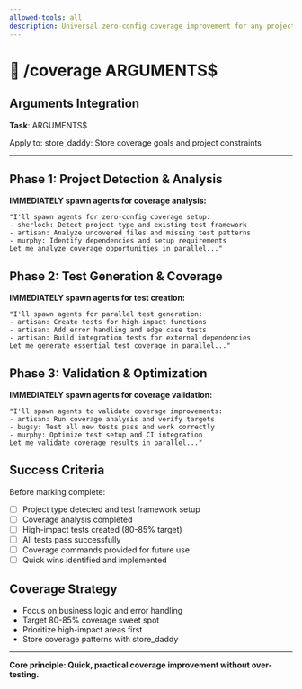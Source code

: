 ```yaml
---
allowed-tools: all
description: Universal zero-config coverage improvement for any project
---
```


# 🎯 /coverage ARGUMENTS$

## Arguments Integration

**Task**: ARGUMENTS$

Apply to: store_daddy: Store coverage goals and project constraints

---

## Phase 1: Project Detection & Analysis

**IMMEDIATELY spawn agents for coverage analysis:**
```
"I'll spawn agents for zero-config coverage setup:
- sherlock: Detect project type and existing test framework
- artisan: Analyze uncovered files and missing test patterns
- murphy: Identify dependencies and setup requirements
Let me analyze coverage opportunities in parallel..."
```

## Phase 2: Test Generation & Coverage

**IMMEDIATELY spawn agents for test creation:**
```
"I'll spawn agents for parallel test generation:
- artisan: Create tests for high-impact functions
- artisan: Add error handling and edge case tests
- artisan: Build integration tests for external dependencies
Let me generate essential test coverage in parallel..."
```

## Phase 3: Validation & Optimization

**IMMEDIATELY spawn agents for coverage validation:**
```
"I'll spawn agents to validate coverage improvements:
- artisan: Run coverage analysis and verify targets
- bugsy: Test all new tests pass and work correctly
- murphy: Optimize test setup and CI integration
Let me validate coverage results in parallel..."
```

## Success Criteria

Before marking complete:
- [ ] Project type detected and test framework setup
- [ ] Coverage analysis completed
- [ ] High-impact tests created (80-85% target)
- [ ] All tests pass successfully
- [ ] Coverage commands provided for future use
- [ ] Quick wins identified and implemented

## Coverage Strategy

- Focus on business logic and error handling
- Target 80-85% coverage sweet spot
- Prioritize high-impact areas first
- Store coverage patterns with store_daddy

---

**Core principle: Quick, practical coverage improvement without over-testing.**